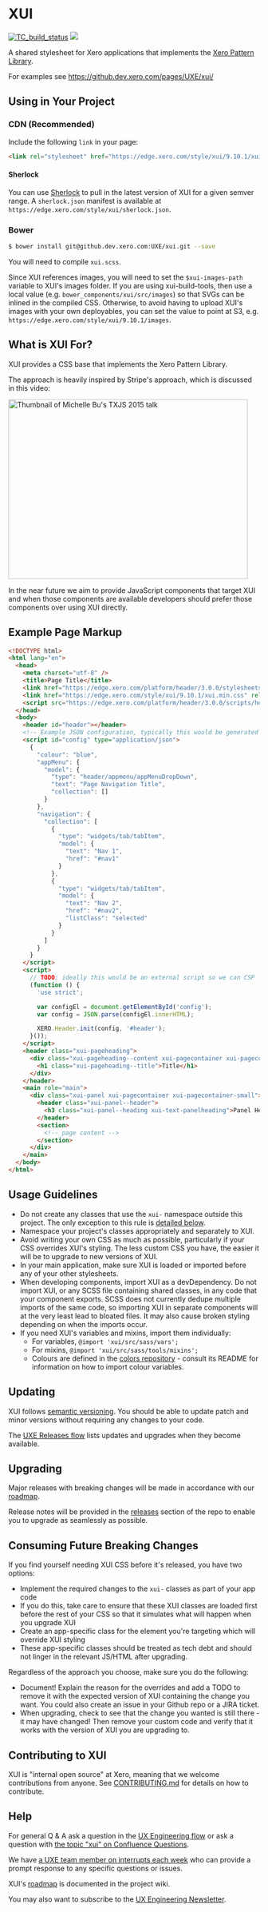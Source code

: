 XUI
===

[![TC_build_status](https://teamcity.dev.xero.com/app/rest/builds/buildType:id:Xui_Style_Master/statusIcon)](https://teamcity.dev.xero.com/viewType.html?buildTypeId=Xui_Style_Master)
![](https://github.dev.xero.com/pages/UXE/Home/interrupt.svg)

A shared stylesheet for Xero applications that implements the [Xero Pattern Library](https://xero.invisionapp.com/share/CX2VL4F75).

For examples see https://github.dev.xero.com/pages/UXE/xui/


Using in Your Project
---------------------

### CDN (Recommended)

Include the following `link` in your page:

```html
<link rel="stylesheet" href="https://edge.xero.com/style/xui/9.10.1/xui.min.css"/>
```

#### Sherlock

You can use [Sherlock](https://github.dev.xero.com/Xero/Sherlock) to pull in the latest version of XUI for a given semver range.
A `sherlock.json` manifest is available at `https://edge.xero.com/style/xui/sherlock.json`.

### Bower

```bash
$ bower install git@github.dev.xero.com:UXE/xui.git --save
```

You will need to compile `xui.scss`.

Since XUI references images, you will need to set the `$xui-images-path` variable to XUI's images folder. If you are using
xui-build-tools, then use a local value  (e.g. `bower_components/xui/src/images`) so that SVGs can be inlined in the compiled
CSS. Otherwise, to avoid having to upload XUI's images with your own deployables, you can set the value to point at S3, e.g.
`https://edge.xero.com/style/xui/9.10.1/images`.


What is XUI For?
----------------

XUI provides a CSS base that implements the Xero Pattern Library.

The approach is heavily inspired by Stripe's approach, which is discussed in
this video:

<a href="http://www.youtube.com/watch?feature=player_embedded&v=NHpSmJrEvRQ" target="_blank">
  <img src="http://img.youtube.com/vi/NHpSmJrEvRQ/0.jpg" alt="Thumbnail of Michelle Bu's TXJS 2015 talk" width="480" height="360">
</a>

In the near future we aim to provide JavaScript components that target XUI and
when those components are available developers should prefer those components
over using XUI directly.

Example Page Markup
-------------------
```html
<!DOCTYPE html>
<html lang="en">
  <head>
    <meta charset="utf-8" />
    <title>Page Title</title>
    <link href="https://edge.xero.com/platform/header/3.0.0/stylesheets/all.css" rel="stylesheet" />
    <link href="https://edge.xero.com/style/xui/9.10.1/xui.min.css" rel="stylesheet" />
    <script src="https://edge.xero.com/platform/header/3.0.0/scripts/header.min.js"></script>
  </head>
  <body>
    <header id="header"></header>
    <!-- Example JSON configuration, typically this would be generated server-side -->
    <script id="config" type="application/json">
      {
        "colour": "blue",
        "appMenu": {
          "model": {
            "type": "header/appmenu/appMenuDropDown",
            "text": "Page Navigation Title",
            "collection": []
          }
        },
        "navigation": {
          "collection": [
            {
              "type": "widgets/tab/tabItem",
              "model": {
                "text": "Nav 1",
                "href": "#nav1"
              }
            },
            {
              "type": "widgets/tab/tabItem",
              "model": {
                "text": "Nav 2",
                "href": "#nav2",
                "listClass": "selected"
              }
            }
          ]
        }
      }
    </script>
    <script>
      // TODO: ideally this would be an external script so we can CSP
      (function () {
        'use strict';

        var configEl = document.getElementById('config');
        var config = JSON.parse(configEl.innerHTML);

        XERO.Header.init(config, '#header');
      }());
    </script>
    <header class="xui-pageheading">
      <div class="xui-pageheading--content xui-pagecontainer xui-pagecontainer-spaced xui-pagecontainer-small">
        <h1 class="xui-pageheading--title">Title</h1>
      </div>
    </header>
    <main role="main">
      <div class="xui-panel xui-pagecontainer xui-pagecontainer-small">
        <header class="xui-panel--header">
          <h3 class="xui-panel--heading xui-text-panelheading">Panel Header</h3>
        </header>
        <section>
          <!-- page content -->
        </section>
      </div>
    </main>
  </body>
</html>
```

Usage Guidelines
----------------

 * Do not create any classes that use the `xui-` namespace outside this project.
   The only exception to this rule is [detailed below](#consuming-future-breaking-changes).
 * Namespace your project's classes appropriately and separately to XUI.
 * Avoid writing your own CSS as much as possible, particularly if your CSS
   overrides XUI's styling. The less custom CSS you have, the easier it will be
   to upgrade to new versions of XUI.
 * In your main application, make sure XUI is loaded or imported before any of
   your other stylesheets.
 * When developing components, import XUI as a devDependency. Do not import XUI,
   or any SCSS file containing shared classes, in any code that your component
   exports. SCSS does not currently dedupe multiple imports of the same code, so
   importing XUI in separate components will at the very least lead to bloated
   files. It may also cause broken styling depending on when the imports occur.
 * If you need XUI's variables and mixins, import them individually:
    * For variables, `@import 'xui/src/sass/vars';`
    * For mixins, `@import 'xui/src/sass/tools/mixins';`
    * Colours are defined in the [colors repository](https://github.dev.xero.com/UXE/colors) - consult its README for information on how to import colour variables.


Updating
--------

XUI follows [semantic versioning](http://semver.org). You should be able to update patch and minor versions without
requiring any changes to your code.

The [UXE Releases flow](https://www.flowdock.com/app/xero/uxe-releases) lists updates and upgrades when they
become available.


Upgrading
---------

Major releases with breaking changes will be made in accordance with our [roadmap](https://github.dev.xero.com/UXE/xui/wiki#roadmap).

Release notes will be provided in the [releases](https://github.dev.xero.com/UXE/xui/releases) section of the repo to
enable you to upgrade as seamlessly as possible.


Consuming Future Breaking Changes
---------------------------------

If you find yourself needing XUI CSS before it's released, you have two options:
* Implement the required changes to the `xui-` classes as part of your app code
 * If you do this, take care to ensure that these XUI classes are loaded first before the rest of your CSS so that it
   simulates what will happen when you upgrade XUI
* Create an app-specific class for the element you're targeting which will override XUI styling
 * These app-specific classes should be treated as tech debt and should not linger in the relevant JS/HTML after upgrading.

Regardless of the approach you choose, make sure you do the following:

* Document! Explain the reason for the overrides and add a TODO to remove it with the expected version of XUI containing
  the change you want. You could also create an issue in your Github repo or a JIRA ticket.
* When upgrading, check to see that the change you wanted is still there - it may have changed! Then remove your custom
  code and verify that it works with the version of XUI you are upgrading to.


Contributing to XUI
-------------------

XUI is "internal open source" at Xero, meaning that we welcome contributions from anyone.
See [CONTRIBUTING.md](https://github.dev.xero.com/UXE/xui/blob/master/CONTRIBUTING.md) for details on how to contribute.


Help
----

For general Q & A ask a question in the [UX Engineering flow](https://www.flowdock.com/app/xero/ux-engineering)
or ask a question with [the topic "xui" on Confluence Questions](https://confluence.inside.xero.com/questions/topics/126091267/xui).

We have [a UXE team member on interrupts each week](https://github.dev.xero.com/UXE/Home/wiki/Interrupts-Support-Schedule) who can provide a prompt response to any specific questions or issues.

XUI's [roadmap](https://github.dev.xero.com/UXE/xui/wiki#roadmap) is documented in the project wiki.

You may also want to subscribe to the [UX Engineering Newsletter](http://xero.us11.list-manage1.com/subscribe?u=b6eb05e31e28aab10df3721c6&id=5c27a93854).
